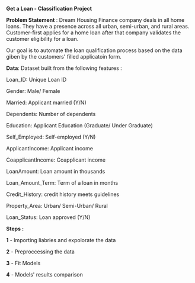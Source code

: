 **Get a Loan - Classification Project**

**Problem Statement** : Dream Housing Finance company deals in all home loans. They have a presence across all urban, semi-urban, and rural areas. Customer-first applies for a home loan after that company validates the customer eligibility for a loan. 

Our goal is to automate the loan qualification process based on the data giben by the customers' filled applicatoin form. 

**Data**: Dataset built from the following features : 

Loan_ID: Unique Loan ID

Gender: 	Male/ Female

Married:	Applicant married (Y/N)

Dependents:	Number of dependents

Education: 	Applicant Education (Graduate/ Under Graduate)

Self_Employed:	Self-employed (Y/N)

ApplicantIncome:	Applicant income

CoapplicantIncome:	Coapplicant income

LoanAmount:	Loan amount in thousands

Loan_Amount_Term:	Term of a loan in months

Credit_History:	credit history meets guidelines

Property_Area:	Urban/ Semi-Urban/ Rural

Loan_Status:	Loan approved (Y/N)

**Steps :**

**1** -  Importing liabries and expolorate the data 

**2** -  Preproccessing the data 

**3** -  Fit Models

**4** -  Models' results comparison
